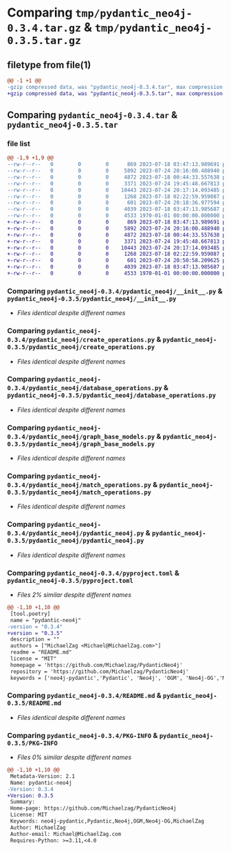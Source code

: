 # Comparing `tmp/pydantic_neo4j-0.3.4.tar.gz` & `tmp/pydantic_neo4j-0.3.5.tar.gz`

## filetype from file(1)

```diff
@@ -1 +1 @@
-gzip compressed data, was "pydantic_neo4j-0.3.4.tar", max compression
+gzip compressed data, was "pydantic_neo4j-0.3.5.tar", max compression
```

## Comparing `pydantic_neo4j-0.3.4.tar` & `pydantic_neo4j-0.3.5.tar`

### file list

```diff
@@ -1,9 +1,9 @@
--rw-r--r--   0        0        0      869 2023-07-18 03:47:13.989691 pydantic_neo4j-0.3.4/pydantic_neo4j/__init__.py
--rw-r--r--   0        0        0     5892 2023-07-24 20:16:00.488940 pydantic_neo4j-0.3.4/pydantic_neo4j/create_operations.py
--rw-r--r--   0        0        0     4872 2023-07-18 00:44:33.557638 pydantic_neo4j-0.3.4/pydantic_neo4j/database_operations.py
--rw-r--r--   0        0        0     3371 2023-07-24 19:45:48.667813 pydantic_neo4j-0.3.4/pydantic_neo4j/graph_base_models.py
--rw-r--r--   0        0        0    10443 2023-07-24 20:17:14.093485 pydantic_neo4j-0.3.4/pydantic_neo4j/match_operations.py
--rw-r--r--   0        0        0     1268 2023-07-18 02:22:59.959087 pydantic_neo4j-0.3.4/pydantic_neo4j/pydantic_neo4j.py
--rw-r--r--   0        0        0      601 2023-07-24 20:18:36.977594 pydantic_neo4j-0.3.4/pyproject.toml
--rw-r--r--   0        0        0     4039 2023-07-18 03:47:13.985687 pydantic_neo4j-0.3.4/README.md
--rw-r--r--   0        0        0     4533 1970-01-01 00:00:00.000000 pydantic_neo4j-0.3.4/PKG-INFO
+-rw-r--r--   0        0        0      869 2023-07-18 03:47:13.989691 pydantic_neo4j-0.3.5/pydantic_neo4j/__init__.py
+-rw-r--r--   0        0        0     5892 2023-07-24 20:16:00.488940 pydantic_neo4j-0.3.5/pydantic_neo4j/create_operations.py
+-rw-r--r--   0        0        0     4872 2023-07-18 00:44:33.557638 pydantic_neo4j-0.3.5/pydantic_neo4j/database_operations.py
+-rw-r--r--   0        0        0     3371 2023-07-24 19:45:48.667813 pydantic_neo4j-0.3.5/pydantic_neo4j/graph_base_models.py
+-rw-r--r--   0        0        0    10443 2023-07-24 20:17:14.093485 pydantic_neo4j-0.3.5/pydantic_neo4j/match_operations.py
+-rw-r--r--   0        0        0     1268 2023-07-18 02:22:59.959087 pydantic_neo4j-0.3.5/pydantic_neo4j/pydantic_neo4j.py
+-rw-r--r--   0        0        0      601 2023-07-24 20:50:58.209625 pydantic_neo4j-0.3.5/pyproject.toml
+-rw-r--r--   0        0        0     4039 2023-07-18 03:47:13.985687 pydantic_neo4j-0.3.5/README.md
+-rw-r--r--   0        0        0     4533 1970-01-01 00:00:00.000000 pydantic_neo4j-0.3.5/PKG-INFO
```

### Comparing `pydantic_neo4j-0.3.4/pydantic_neo4j/__init__.py` & `pydantic_neo4j-0.3.5/pydantic_neo4j/__init__.py`

 * *Files identical despite different names*

### Comparing `pydantic_neo4j-0.3.4/pydantic_neo4j/create_operations.py` & `pydantic_neo4j-0.3.5/pydantic_neo4j/create_operations.py`

 * *Files identical despite different names*

### Comparing `pydantic_neo4j-0.3.4/pydantic_neo4j/database_operations.py` & `pydantic_neo4j-0.3.5/pydantic_neo4j/database_operations.py`

 * *Files identical despite different names*

### Comparing `pydantic_neo4j-0.3.4/pydantic_neo4j/graph_base_models.py` & `pydantic_neo4j-0.3.5/pydantic_neo4j/graph_base_models.py`

 * *Files identical despite different names*

### Comparing `pydantic_neo4j-0.3.4/pydantic_neo4j/match_operations.py` & `pydantic_neo4j-0.3.5/pydantic_neo4j/match_operations.py`

 * *Files identical despite different names*

### Comparing `pydantic_neo4j-0.3.4/pydantic_neo4j/pydantic_neo4j.py` & `pydantic_neo4j-0.3.5/pydantic_neo4j/pydantic_neo4j.py`

 * *Files identical despite different names*

### Comparing `pydantic_neo4j-0.3.4/pyproject.toml` & `pydantic_neo4j-0.3.5/pyproject.toml`

 * *Files 2% similar despite different names*

```diff
@@ -1,10 +1,10 @@
 [tool.poetry]
 name = "pydantic-neo4j"
-version = "0.3.4"
+version = "0.3.5"
 description = ""
 authors = ["MichaelZag <Michael@MichaelZag.com>"]
 readme = "README.md"
 license = "MIT"
 homepage = 'https://github.com/Michaelzag/PydanticNeo4j'
 repository = 'https://github.com/Michaelzag/PydanticNeo4j'
 keywords = ['neo4j-pydantic','Pydantic', 'Neo4j', 'OGM', 'Neo4j-OG','MichaelZag']
```

### Comparing `pydantic_neo4j-0.3.4/README.md` & `pydantic_neo4j-0.3.5/README.md`

 * *Files identical despite different names*

### Comparing `pydantic_neo4j-0.3.4/PKG-INFO` & `pydantic_neo4j-0.3.5/PKG-INFO`

 * *Files 0% similar despite different names*

```diff
@@ -1,10 +1,10 @@
 Metadata-Version: 2.1
 Name: pydantic-neo4j
-Version: 0.3.4
+Version: 0.3.5
 Summary: 
 Home-page: https://github.com/Michaelzag/PydanticNeo4j
 License: MIT
 Keywords: neo4j-pydantic,Pydantic,Neo4j,OGM,Neo4j-OG,MichaelZag
 Author: MichaelZag
 Author-email: Michael@MichaelZag.com
 Requires-Python: >=3.11,<4.0
```


